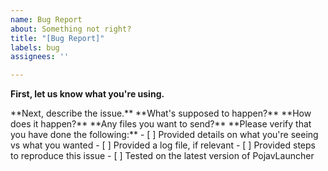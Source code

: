 ```yaml
---
name: Bug Report
about: Something not right?
title: "[Bug Report]"
labels: bug
assignees: ''

---
```


<!--
To use this template:
* CHECK OTHER ISSUES and see if their solutions work for you. We will close any duplicates that can be fixed with other issues.
* Don't delete any of the words between asterisks. 
* Add something descriptive to the title (ex. [Bug Report] Minecraft 21w10a not working)
* Follow all of the steps. If you do not provide an answer to each section in this template, the issue will be closed.
-->

**First, let us know what you're using.**
<!-- Tell us what iOS/iPadOS device and version you're using, and the PojavLauncher version. --!>

**Next, describe the issue.**
<!-- Make sure to be as descriptive as possible. --!>

**What's supposed to happen?**
<!-- What were you expecting? --!>

**How does it happen?**
<!-- Let's get a step by step on how to reproduce this issue. --!>

**Any files you want to send?**
<!-- We could use a copy of latestlog.txt or a Cr4shed screenshot. --!>

**Please verify that you have done the following:**

- [ ] Provided details on what you're seeing vs what you wanted
- [ ] Provided a log file, if relevant
- [ ] Provided steps to reproduce this issue
- [ ] Tested on the latest version of PojavLauncher
